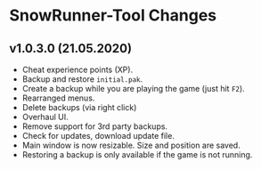 ﻿# SnowRunner-Tool Changes

## v1.0.3.0 (21.05.2020)

* Cheat experience points (XP).
* Backup and restore `initial.pak`.
* Create a backup while you are playing the game (just hit `F2`).
* Rearranged menus.
* Delete backups (via right click)
* Overhaul UI.
* Remove support for 3rd party backups.
* Check for updates, download update file.
* Main window is now resizable. Size and position are saved.
* Restoring a backup is only available if the game is not running.